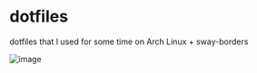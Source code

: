# dotfiles

dotfiles that I used for some time on Arch Linux + sway-borders

![image](https://user-images.githubusercontent.com/64037726/183259061-72d5cdae-c818-4f39-bdc1-d8fc4bc7dc79.png)


